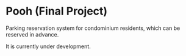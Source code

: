 # Pooh (Final Project)
Parking reservation system for condominium residents, which can be reserved in advance.

It is currently under development.
